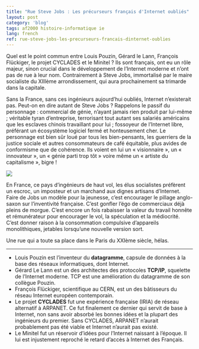 ```yaml
---
title: "Rue Steve Jobs : Les précurseurs français d'Internet oubliés"
layout: post
category: 'blog'
tags: af2000 histoire-informatique ie
lang: french
ref: rue-steve-jobs-les-precurseurs-francais-dinternet-oublies
---
```


Quel est le point commun entre Louis Pouzin, Gérard le Lann, François Flückiger, le projet CYCLADES et le Minitel ? Ils sont français, ont eu un rôle majeur, sinon crucial dans le développement de l’Internet moderne et n’ont pas de rue à leur nom. Contrairement à Steve Jobs, immortalisé par le maire socialiste du XIIIème arrondissement, qui aura prochainement sa trimarde dans la capitale.

Sans la France, sans ces ingénieurs aujourd’hui oubliés, Internet n’existerait pas. Peut-on en dire autant de Steve Jobs ? Rappelons le passif du personnage : commercial de génie, n’ayant jamais rien produit par lui-même ; véritable tyran d’entreprise, terrorisant tout autant ses salariés américains que les esclaves chinois travaillant pour lui ; fossoyeur de l’Internet libre, préférant un écosystème logiciel fermé et honteusement cher. Le personnage est bien sûr loué par tous les bien-pensants, les guerriers de la justice sociale et autres consommateurs de café équitable, plus avides de conformisme que de cohérence. Ils voient en lui un « visionnaire », un « innovateur », un « génie parti trop tôt » voire même un « artiste du capitalisme », bigre !

![](http://blog.enzosandre.fr/wp-content/uploads/2017/01/steve-jobs-rue-paris.jpg)

En France, ce pays d’ingénieurs de haut vol, les élus socialistes préfèrent un escroc, un imposteur et un marchand aux dignes artisans d’Internet. Faire de Jobs un modèle pour la jeunesse, c’est encourager le pillage anglo-saxon sur l’inventivité française. C’est gonfler l’égo de commerciaux déjà pleins de morgue. C’est encore un fois rabaisser la valeur du travail honnête et rémunérateur pour encourager le vol, la spéculation et la médiocrité. C’est donner raison à la consommation compulsive d’appareils monolithiques, jetables lorsqu’une nouvelle version sort.

Une rue qui a toute sa place dans le Paris du XXIème siècle, hélas.

- - - - - -

- Louis Pouzin est l’inventeur du **datagramme**, capsule de données à la base des réseaux informatiques, dont Internet.
- Gérard Le Lann est un des architectes des protocoles **TCP/IP**, squelette de l’Internet moderne. TCP est une amélioration du datagramme de son collègue Pouzin.
- François Flückiger, scientifique au CERN, est un des bâtisseurs du réseau Internet européen contemporain.
- Le projet **CYCLADES** fut une expérience française (IRIA) de réseau alternatif à ARPANET. Ce fut finalement ce dernier qui servit de base à Internet, non sans avoir absorbé les bonnes idées et la plupart des ingénieurs du premier. Sans CYCLADES, ARPANET n’aurait probablement pas été viable et Internet n’aurait pas existé.
- Le Minitel fut un réservoir d’idées pour l’Internet naissant à l’époque. Il lui est injustement reproché le retard d’accès à Internet des Français.